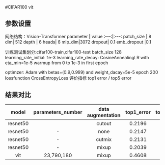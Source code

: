 #CIFAR100 vit
## 参数设置
网络结构：Vision-Transformer 
parameter | value
:---:|:---:
patch_size | 8
dim| 512
depth | 6
heads| 6
mlp_dim|3072
dropout| 0.1
emb_dropout |0.1


训练测试集划分:cifar100-train,cifar100-test
batch_size 128
learning_rate_initial: 1e-3
learning_rate_decay: CosineAnnealingLR with eta_min=1e-5
warmup from 0 to 1e-3 in first epoch

optimzer: Adam with betas=(0.9,0.999) and weight_dacay=5e-5
epoch  200
lossfunction  CrossEntropyLoss
评价指标 top1 error / top5 error


## 结果对比
model| parameters_number |data augmentation|top1_error|top5_error
:---:|:--:|:--:|:--:|:---:
resnet50 | |cutout|0.2196|0.0589
resnet50|- |none|0.2147|0.0553
resnet50 |- |cutmix|0.2131|0.0557
resnet50 | -|mixup|0.2039|0.0566
vit | 23,790,180 | mixup | 0.4608 | 0.1994
